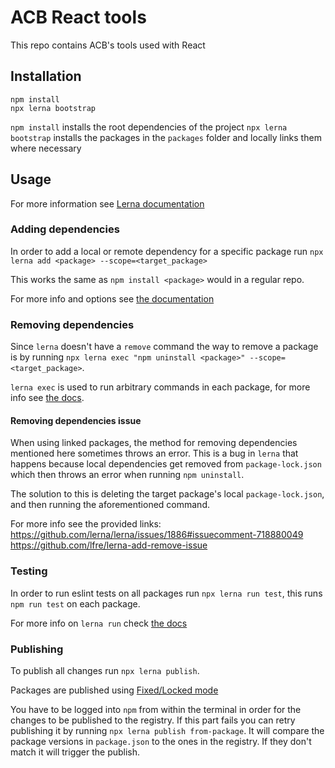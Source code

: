 # ACB React tools

This repo contains ACB's tools used with React

## Installation

```
npm install
npx lerna bootstrap
```

`npm install` installs the root dependencies of the project
`npx lerna bootstrap` installs the packages in the `packages` folder and locally links them where necessary

## Usage

For more information see [Lerna documentation](https://github.com/lerna/lerna)

### Adding dependencies

In order to add a local or remote dependency for a specific package run `npx lerna add <package> --scope=<target_package>`

This works the same as `npm install <package>` would in a regular repo.

For more info and options see [the documentation](https://github.com/lerna/lerna/tree/main/commands/add#readme)

### Removing dependencies

Since `lerna` doesn't have a `remove` command the way to remove a package is by running
`npx lerna exec "npm uninstall <package>" --scope=<target_package>`.

`lerna exec` is used to run arbitrary commands in each package, for more info see [the docs](https://github.com/lerna/lerna/tree/main/commands/exec).

#### Removing dependencies issue

When using linked packages, the method for removing dependencies mentioned here sometimes throws an error. This is a bug in `lerna` that happens because local dependencies get removed from `package-lock.json` which then throws an error when running `npm uninstall`.

The solution to this is deleting the target package's local `package-lock.json`, and then running the aforementioned command.

For more info see the provided links:\
https://github.com/lerna/lerna/issues/1886#issuecomment-718880049 \
https://github.com/lfre/lerna-add-remove-issue

### Testing

In order to run eslint tests on all packages run `npx lerna run test`, this runs `npm run test` on each package.

For more info on `lerna run` check [the docs](https://github.com/lerna/lerna/tree/main/commands/run)

### Publishing

To publish all changes run `npx lerna publish`.

Packages are published using [Fixed/Locked mode](https://github.com/lerna/lerna#fixedlocked-mode-default)

You have to be logged into `npm` from within the terminal in order for the changes to be published to the registry.
If this part fails you can retry publishing it by running `npx lerna publish from-package`. It will compare the package versions in `package.json` to the ones in the registry. If they don't match it will trigger the publish.
